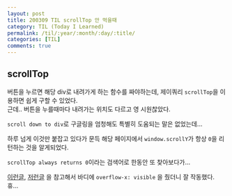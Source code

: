 ```yaml
---
layout: post
title: 200309 TIL scrollTop 안 먹을때
category: TIL (Today I Learned)
permalink: /til/:year/:month/:day/:title/
categories: [TIL]
comments: true
---
```


## scrollTop

버튼을 누르면 해당 div로 내려가게 하는 함수를 짜야하는데, 제이쿼리 `scrollTop`을 이용하면 쉽게 구할 수 있었다.   
근데.. 버튼을 누를때마다 내려가는 위치도 다르고 영 시원찮았다.  

`scroll down to div`로 구글링을 엄청해도 특별히 도움되는 말은 없었는데... 

하루 넘게 이것만 붙잡고 있다가 문득 해당 페이지에서 `window.scrollY`가 항상 `0`을 리턴하는 것을 알게되었다.  

`scrollTop always returns 0`이라는 검색어로 한동안 또 찾아보다가... 
 
 [이런글](https://stackoverflow.com/questions/12788487/document-scrolltop-always-returns-0), [저런글](https://medium.com/@daniwhkim/how-do-i-get-set-top-position-of-elements-scrolltop-offsettop-pageyoffset-scrolly-help-275a7ada5569)
 을 참고해서 바디에  `overflow-x: visible` 을 줬더니 잘 작동했다.  휴...  

